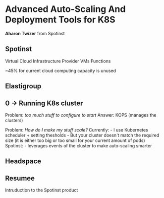 # Advanced Auto-Scaling And Deployment Tools for K8S
**Aharon Twizer** from Spotinst


## Spotinst
Virtual Cloud Infrastructure Provider
    VMs
    Functions


~45% for current cloud computing capacity is unused


## Elastigroup

## 0 -> Running K8s cluster

Problem: *too much stuff to configure to start*
Answer: KOPS (manages the clusters)

Problem: *How do I make my stuff scale?*
Currently:
    - I use Kubernetes scheduler + setting thesholds
    - But your cluster doesn't match the required size (it is either too big or too small for your current amount of pods)
Spotinst:
    - leverages events of the cluster to make auto-scaling smarter

## Headspace

## Resumee
Intruduction to the Spotinst product

